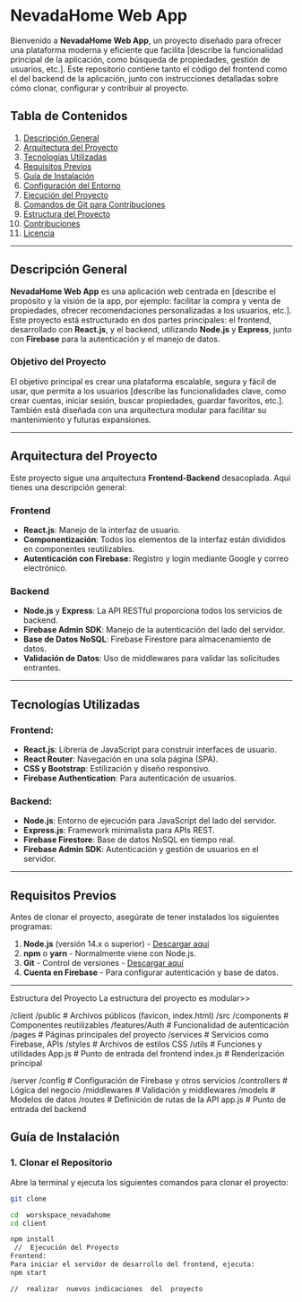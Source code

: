 # NevadaHome Web App

Bienvenido a **NevadaHome Web App**, un proyecto diseñado para ofrecer una plataforma moderna y eficiente que facilita [describe la funcionalidad principal de la aplicación, como búsqueda de propiedades, gestión de usuarios, etc.]. Este repositorio contiene tanto el código del frontend como el del backend de la aplicación, junto con instrucciones detalladas sobre cómo clonar, configurar y contribuir al proyecto.

## Tabla de Contenidos
1. [Descripción General](#descripción-general)
2. [Arquitectura del Proyecto](#arquitectura-del-proyecto)
3. [Tecnologías Utilizadas](#tecnologías-utilizadas)
4. [Requisitos Previos](#requisitos-previos)
5. [Guía de Instalación](#guía-de-instalación)
6. [Configuración del Entorno](#configuración-del-entorno)
7. [Ejecución del Proyecto](#ejecución-del-proyecto)
8. [Comandos de Git para Contribuciones](#comandos-de-git-para-contribuciones)
9. [Estructura del Proyecto](#estructura-del-proyecto)
10. [Contribuciones](#contribuciones)
11. [Licencia](#licencia)

---

## Descripción General

**NevadaHome Web App** es una aplicación web centrada en [describe el propósito y la visión de la app, por ejemplo: facilitar la compra y venta de propiedades, ofrecer recomendaciones personalizadas a los usuarios, etc.]. Este proyecto está estructurado en dos partes principales: el frontend, desarrollado con **React.js**, y el backend, utilizando **Node.js** y **Express**, junto con **Firebase** para la autenticación y el manejo de datos.

### Objetivo del Proyecto

El objetivo principal es crear una plataforma escalable, segura y fácil de usar, que permita a los usuarios [describe las funcionalidades clave, como crear cuentas, iniciar sesión, buscar propiedades, guardar favoritos, etc.]. También está diseñada con una arquitectura modular para facilitar su mantenimiento y futuras expansiones.

---

## Arquitectura del Proyecto

Este proyecto sigue una arquitectura **Frontend-Backend** desacoplada. Aquí tienes una descripción general:

### Frontend

- **React.js**: Manejo de la interfaz de usuario.
- **Componentización**: Todos los elementos de la interfaz están divididos en componentes reutilizables.
- **Autenticación con Firebase**: Registro y login mediante Google y correo electrónico.

### Backend

- **Node.js** y **Express**: La API RESTful proporciona todos los servicios de backend.
- **Firebase Admin SDK**: Manejo de la autenticación del lado del servidor.
- **Base de Datos NoSQL**: Firebase Firestore para almacenamiento de datos.
- **Validación de Datos**: Uso de middlewares para validar las solicitudes entrantes.

---

## Tecnologías Utilizadas

### Frontend:
- **React.js**: Librería de JavaScript para construir interfaces de usuario.
- **React Router**: Navegación en una sola página (SPA).
- **CSS y Bootstrap**: Estilización y diseño responsivo.
- **Firebase Authentication**: Para autenticación de usuarios.

### Backend:
- **Node.js**: Entorno de ejecución para JavaScript del lado del servidor.
- **Express.js**: Framework minimalista para APIs REST.
- **Firebase Firestore**: Base de datos NoSQL en tiempo real.
- **Firebase Admin SDK**: Autenticación y gestión de usuarios en el servidor.

---

## Requisitos Previos

Antes de clonar el proyecto, asegúrate de tener instalados los siguientes programas:

1. **Node.js** (versión 14.x o superior) - [Descargar aquí](https://nodejs.org/)
2. **npm** o **yarn** - Normalmente viene con Node.js.
3. **Git** - Control de versiones - [Descargar aquí](https://git-scm.com/)
4. **Cuenta en Firebase** - Para configurar autenticación y base de datos.

---
Estructura del Proyecto
La estructura del proyecto es modular>> 


/client
    /public             # Archivos públicos (favicon, index.html)
    /src
        /components     # Componentes reutilizables
        /features/Auth  # Funcionalidad de autenticación
        /pages          # Páginas principales del proyecto
        /services       # Servicios como Firebase, APIs
        /styles         # Archivos de estilos CSS
        /utils          # Funciones y utilidades
    App.js              # Punto de entrada del frontend
    index.js            # Renderización principal

/server
    /config             # Configuración de Firebase y otros servicios
    /controllers        # Lógica del negocio
    /middlewares        # Validación y middlewares
    /models             # Modelos de datos
    /routes             # Definición de rutas de la API
    app.js              # Punto de entrada del backend


## Guía de Instalación

### 1. Clonar el Repositorio

Abre la terminal y ejecuta los siguientes comandos para clonar el proyecto:

```bash
git clone 

cd  worskspace_nevadahome
cd client

npm install
 //  Ejecución del Proyecto
Frontend:
Para iniciar el servidor de desarrollo del frontend, ejecuta:
npm start

//  realizar  nuevos indicaciones  del  proyecto 


